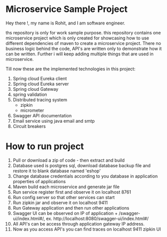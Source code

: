 # Microservice Sample Project

Hey there !,
my name is Rohit, and I am software engineer.

ths repository is only for work sample purpose. this repository contains one microservice project which is only created for showcasing how to use different dependencies of maven to create a microservice project. There no business logic behind the code, API's are written only to demonstrate how it can be written. Further i will keep adding multiple things that are used in microservice.

Till now these are the implemented technologies in this project: 
1. Spring cloud Eureka client
2. Spring cloud Eureka server
3. Spring cloud Gateway 
4. spring validation
5. Distributed tracing system
    - zipkin
    - micrometer
6. Swagger API documentation
7. Email service using java email and smtp
8. Circuit breakers

# How to run project
1. Pull or download a zip of code - then extract and build
2. Database used is postgres sql, download database backup file and restore it to blank database named 'eshop'
3. Change database credentials according to you database in application properties of applications
4. Maven build each microservice and generate jar file
5. Run service register first and observe it on localhost 8761
6. Run config server so that other services can start
7. Run zipkin jar and observe it on localhost 9411
8. Run Gateway application and then run other applications
9. Swagger UI can be observed on IP of application + /swagger-ui/index.html#/, ex. http://localhost:8080/swagger-ui/index.html#/
10. All API's can be access through application gateway IP address.
11. Now as you access API's you can find traces on localhost 9411 zipkin UI

